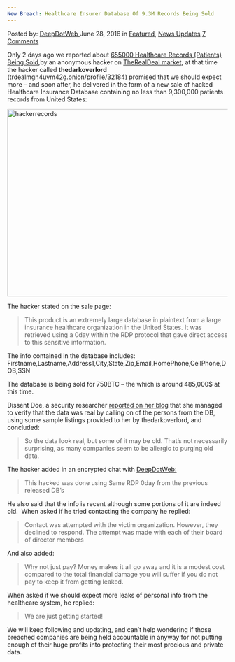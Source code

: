 ```yaml
---
New Breach: Healthcare Insurer Database Of 9.3M Records Being Sold
---
```

<article class="post-listing post-14647 post type-post status-publish format-standard has-post-thumbnail hentry category-deepdot-news category-news-updates tag-3913 tag-database tag-healthcare tag-insurance tag-sold">
    <div class="post-inner">
    <p class="post-meta">
    <span>Posted by: <a href="https://www.deepdotweb.com/author/admin/" title="">DeepDotWeb </a></span>
    <span>June 28, 2016</span>
    <span>in <a href="https://www.deepdotweb.com/category/deepdot-news/" rel="category tag">Featured</a>, <a href="https://www.deepdotweb.com/category/news-updates/" rel="category tag">News Updates</a></span>
    <span><a href="https://www.deepdotweb.com/2016/06/28/now-9300000-healthcare-insurance-database-sold/#comments">7 Comments</a></span>
    </p>
    <div class="clear"></div>
    <div class="entry">
    <p>Only 2 days ago we reported about <a title="Permalink to New Breach: 655000 Healthcare Records (Patients) Being Sold" href="https://www.deepdotweb.com/2016/06/26/655000-healthcare-records-patients-being-sold/" rel="bookmark">655000 Healthcare Records (Patients) Being Sold</a>,by an anonymous hacker on <a href="https://www.deepdotweb.com/marketplace-directory/listing/therealdeal-market/">TheRealDeal market</a>, at that time the hacker called <span class="mbg-nw"><strong>thedarkoverlord</strong> (trdealmgn4uvm42g.onion/profile/32184)</span> promised that we should expect more &#8211; and soon after, he delivered in the form of a new sale of hacked Healthcare Insurance Database containing no less than 9,300,000 patients records from United States:</p>
    <p><a href="https://www.deepdotweb.com/wp-content/uploads/2016/06/hackerrecords.png"><img class="aligncenter wp-image-14648" src="https://www.deepdotweb.com/wp-content/uploads/2016/06/hackerrecords.png" alt="hackerrecords" width="1006" height="429" srcset="https://www.deepdotweb.com/wp-content/uploads/2016/06/hackerrecords.png 1189w, https://www.deepdotweb.com/wp-content/uploads/2016/06/hackerrecords-300x128.png 300w, https://www.deepdotweb.com/wp-content/uploads/2016/06/hackerrecords-1024x437.png 1024w" sizes="(max-width: 1006px) 100vw, 1006px" /></a></p>
    <p>The hacker stated on the sale page:</p>
    <blockquote><p>This product is an extremely large database in plaintext from a large insurance healthcare organization in the United States. It was retrieved using a 0day within the RDP protocol that gave direct access to this sensitive information.</p></blockquote>
    <p>The info contained in the database includes: Firstname,Lastname,Address1,City,State,Zip,Email,HomePhone,CellPhone,DOB,SSN</p>
    <p>The database is being sold for 750BTC &#8211; the which is around 485,000$ at this time.</p>
    <p>Dissent Doe, a security researcher <a href="https://www.databreaches.net/lording-it-over-the-healthcare-sector-health-insurer-database-with-9-3m-entries-up-for-sale/">reported on her blog</a> that she managed to verify that the data was real by calling on of the persons from the DB, using some sample listings provided to her by <span class="mbg-nw">thedarkoverlord, and concluded:</span></p>
    <blockquote><p>So the data look real, but some of it may be old. That’s not necessarily surprising, as many companies seem to be allergic to purging old data.</p></blockquote>
    <p>The hacker added in an encrypted chat with <a href="https://www.deepdotweb.com/">DeepDotWeb:</a></p>
    <blockquote><p>This hacked was done using Same RDP 0day from the previous released DB&#8217;s</p></blockquote>
    <p>He also said that the info is recent although some portions of it are indeed old.  When asked if he tried contacting the company he replied:</p>
    <blockquote><p>Contact was attempted with the victim organization. However, they declined to respond. The attempt was made with each of their board of director members</p></blockquote>
    <p>And also added:</p>
    <blockquote><p>Why not just pay? Money makes it all go away and it is a modest cost compared to the total financial damage you will suffer if you do not pay to keep it from getting leaked.</p></blockquote>
    <p>When asked if we should expect more leaks of personal info from the healthcare system, he replied:</p>
    <blockquote><p>We are just getting started!</p></blockquote>
    <p>We will keep following and updating, and can&#8217;t help wondering if those breached companies are being held accountable in anyway for not putting enough of their huge profits into protecting their most precious and private data.</p>
    </div>
    <span style="display:none"><a href="https://www.deepdotweb.com/tag/9300000/" rel="tag">9300000</a> <a href="https://www.deepdotweb.com/tag/database/" rel="tag">database</a> <a href="https://www.deepdotweb.com/tag/healthcare/" rel="tag">healthcare</a> <a href="https://www.deepdotweb.com/tag/insurance/" rel="tag">insurance</a> <a href="https://www.deepdotweb.com/tag/sold/" rel="tag">sold</a></span> <span style="display:none" class="updated">2016-06-28</span>
    <div style="display:none" class="vcard author" itemprop="author" itemscope itemtype="http://schema.org/Person"><strong class="fn" itemprop="name"><a href="https://www.deepdotweb.com/author/admin/" title="Posts by DeepDotWeb" rel="author">DeepDotWeb</a></strong></div>
    </div>
</article>

